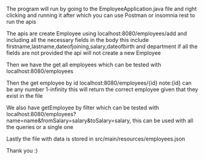 The program will run by going to the EmployeeApplication.java file and right clicking and running it after which you can use Postman or insomnia rest to run the apis



The apis are create Employee using localhost:8080/employees/add and including all the necessary fields in the body this include firstname,lastname,dateofjoining,salary,dateofbirth and department if all the fields are not provided the api will not create a new Employee

Then we have the get all employees which can be tested with localhost:8080/employees


Then the get employee by id localhost:8080/employees/{id} note:{id} can be any number 1-infinity this will return the correct employee given that they exist in the file


We also have getEmployee by filter which can be tested with localhost:8080/employees?name=name&fromSalary=salary&toSalary=salary, this can be used with all the queries or a single one


Lastly the file with data is stored in src/main/resources/employees.json


Thank you :) 

